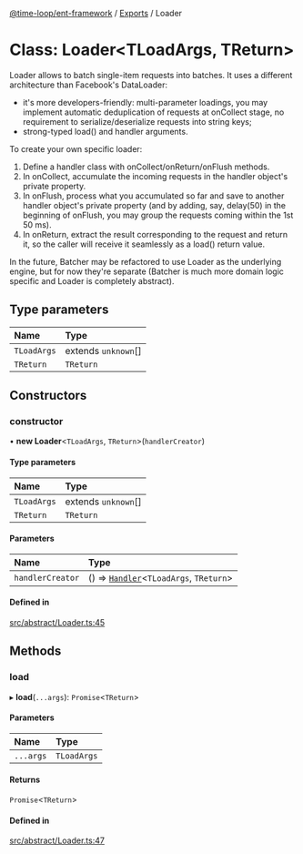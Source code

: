 [@time-loop/ent-framework](../README.md) / [Exports](../modules.md) / Loader

# Class: Loader<TLoadArgs, TReturn\>

Loader allows to batch single-item requests into batches. It uses a different
architecture than Facebook's DataLoader:

- it's more developers-friendly: multi-parameter loadings, you may implement
  automatic deduplication of requests at onCollect stage, no requirement to
  serialize/deserialize requests into string keys;
- strong-typed load() and handler arguments.

To create your own specific loader:
1. Define a handler class with onCollect/onReturn/onFlush methods.
2. In onCollect, accumulate the incoming requests in the handler object's
   private property.
3. In onFlush, process what you accumulated so far and save to another
   handler object's private property (and by adding, say, delay(50) in the
   beginning of onFlush, you may group the requests coming within the 1st 50
   ms).
3. In onReturn, extract the result corresponding to the request and return
   it, so the caller will receive it seamlessly as a load() return value.

In the future, Batcher may be refactored to use Loader as the underlying
engine, but for now they're separate (Batcher is much more domain logic
specific and Loader is completely abstract).

## Type parameters

| Name | Type |
| :------ | :------ |
| `TLoadArgs` | extends `unknown`[] |
| `TReturn` | `TReturn` |

## Constructors

### constructor

• **new Loader**<`TLoadArgs`, `TReturn`\>(`handlerCreator`)

#### Type parameters

| Name | Type |
| :------ | :------ |
| `TLoadArgs` | extends `unknown`[] |
| `TReturn` | `TReturn` |

#### Parameters

| Name | Type |
| :------ | :------ |
| `handlerCreator` | () => [`Handler`](../interfaces/Handler.md)<`TLoadArgs`, `TReturn`\> |

#### Defined in

[src/abstract/Loader.ts:45](https://github.com/clickup/ent-framework/blob/master/src/abstract/Loader.ts#L45)

## Methods

### load

▸ **load**(`...args`): `Promise`<`TReturn`\>

#### Parameters

| Name | Type |
| :------ | :------ |
| `...args` | `TLoadArgs` |

#### Returns

`Promise`<`TReturn`\>

#### Defined in

[src/abstract/Loader.ts:47](https://github.com/clickup/ent-framework/blob/master/src/abstract/Loader.ts#L47)
